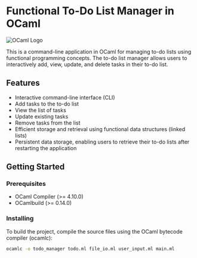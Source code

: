 # Functional To-Do List Manager in OCaml

![OCaml Logo](https://github.com/ocaml/ocaml-logo/blob/master/Colour/PNG/colour-icon.png)

This is a command-line application in OCaml for managing to-do lists using functional programming concepts. The to-do list manager allows users to interactively add, view, update, and delete tasks in their to-do list.

## Features

- Interactive command-line interface (CLI)
- Add tasks to the to-do list
- View the list of tasks
- Update existing tasks
- Remove tasks from the list
- Efficient storage and retrieval using functional data structures (linked lists)
- Persistent data storage, enabling users to retrieve their to-do lists after restarting the application

## Getting Started

### Prerequisites

- OCaml Compiler (>= 4.10.0)
- OCamlbuild (>= 0.14.0)

### Installing

To build the project, compile the source files using the OCaml bytecode compiler (ocamlc):

```bash
ocamlc -o todo_manager todo.ml file_io.ml user_input.ml main.ml
